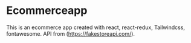# Ecommerceapp
This is an ecommerce app created with react, react-redux, Tailwindcss, fontawesome. API from (https://fakestoreapi.com/).
